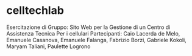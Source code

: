 # celltechlab
Esercitazione di Gruppo: Sito Web per la Gestione di un Centro di Assistenza Tecnica Per i cellulari Partecipanti: Caio Lacerda de Melo, Emanuele Casanova, Emanuele Falanga, Fabrizio Borzi, Gabriele Kokoli, Maryam Taliani, Paulette Logrono
